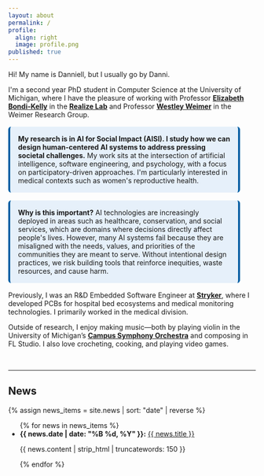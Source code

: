 ```yaml
---
layout: about
permalink: /
profile:
  align: right
  image: profile.png
published: true
---
```


Hi! My name is Danniell, but I usually go by Danni. 

I'm a second year PhD student in Computer Science at the University of Michigan, where I have the pleasure of working with Professor [**Elizabeth Bondi-Kelly**](https://sites.google.com/view/elizabethbondi) in the [**Realize Lab**](https://sites.google.com/view/realize-lab) and Professor [**Westley Weimer**](https://web.eecs.umich.edu/~weimerw/) in the Weimer Research Group.

<!-- <div style="background: #f0f8ff; border-left: 4px solid #007bc0; padding: 1rem; margin: 1rem 2rem 1rem 0; max-width: 600px;">
  <strong>I design AI systems for Social Impact.</strong> My research focuses on building human-centered AI systems that integrate participatory design and interdisciplinary methods. I'm particularly interested in medical contexts such as women's reproductive health.
</div> -->

<div style="background-color: #e6f0fa; border-left: 4px solid #005fa3; border-right: 4px solid #005fa3;padding: 1rem; border-radius: 6px; margin: 1rem 2rem 1rem 0; max-width: 620px;">
  <strong>My research is in AI for Social Impact (AISI). I study how we can design human-centered AI systems to address pressing societal challenges.</strong>  
  My work sits at the intersection of artificial intelligence, software engineering, and psychology, with a focus on participatory-driven approaches.  I'm particularly interested in medical contexts such as women's reproductive health.
</div>

<div style="background-color: #e6f0fa; border-left: 4px solid #005fa3; border-right: 4px solid #005fa3; padding: 1rem; border-radius: 6px; margin: 1rem 2rem 1rem 0;">
<strong>Why is this important?</strong>  
  AI technologies are increasingly deployed in areas such as healthcare, conservation, and social services, which are domains where decisions directly affect people's lives. However, many AI systems fail because they are misaligned with the needs, values, and priorities of the communities they are meant to serve. Without intentional design practices, we risk building tools that reinforce inequities, waste resources, and cause harm.  

</div>



Previously, I was an R&D Embedded Software Engineer at [**Stryker**](https://www.stryker.com/us/en/index.html), where I developed PCBs for hospital bed ecosystems and medical monitoring technologies. I primarily worked in the medical division.

Outside of research, I enjoy making music—both by playing violin in the University of Michigan’s [**Campus Symphony Orchestra**](https://sites.google.com/a/umich.edu/campus-orchestras/) and composing in FL Studio. I also love crocheting, cooking, and playing video games.



<br> 

---

## News

{% assign news_items = site.news | sort: "date" | reverse %}
<ul class="news-list">
  {% for news in news_items %}
    <li>
      <strong>{{ news.date | date: "%B %d, %Y" }}:</strong>
      <a href="{{ site.baseurl }}{{ news.publication_url }}">{{ news.title }}</a>
      <p>{{ news.content | strip_html | truncatewords: 150 }}</p>
    </li>
  {% endfor %}
</ul>



<!-- [Gradfolio](https://github.com/jitinnair1/gradfolio){:target="_blank"} is a responsive, dark-mode ready Jekyll theme designed keeping academia in mind. The easiest way to install the theme is to fork it using GitHub. Check the README file for [instructions](https://github.com/jitinnair1/gradfolio#installation){:target="_blank"}.

If you want to use this space to write your biography here, edit the `index.md` file. You can put a picture in, too. Rename your picture to `profile.png` and put it in the `assets/images/` folder.

The social-icons footer can be used to link profiles from GitHub, OrcID and ReasearchGate aprart form the usual Twitter, LinkedIn and Facebook. You can add your user ID in the `_config.yml` file to link your accounts.

PS: If you liked the theme, do star it on GitHub!

### Also, check out:

- [autoCV](https://github.com/jitinnair1/autocv) - a LaTeX template that builds and deploys the CV using GitHub Actions, so you will always have a ready link for your latest CV
- [Tail](https://github.com/jitinnair1/tail) - a minimal, quick-setup template for a blog -->
